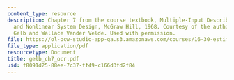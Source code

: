 ```yaml
---
content_type: resource
description: Chapter 7 from the course textbook, Multiple-Input Describing Functions
  and Nonlinear System Design, McGraw Hill, 1968. Courtesy of the authors, Authur
  Gelb and Wallace Vander Velde. Used with permission.
file: https://ol-ocw-studio-app-qa.s3.amazonaws.com/courses/16-30-estimation-and-control-of-aerospace-systems-spring-2004/f8091d2588ee7c37ff49c166d3fd2f84_gelb_ch7_ocr.pdf
file_type: application/pdf
resourcetype: Document
title: gelb_ch7_ocr.pdf
uid: f8091d25-88ee-7c37-ff49-c166d3fd2f84
---
```


